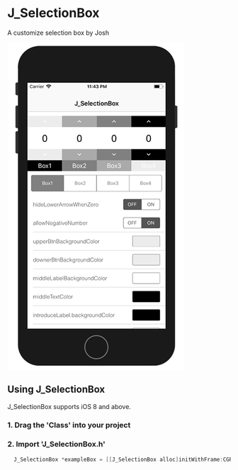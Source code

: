 # J_SelectionBox
A customize selection box by Josh

![image](https://github.com/iverson1234tw/J_SelectionBox/blob/master/J_Box.png?raw=true)

## Using J_SelectionBox
J_SelectionBox supports iOS 8 and above.

### 1. Drag the 'Class' into your project
### 2. Import 'J_SelectionBox.h'

```objective-c
  J_SelectionBox *exampleBox = [[J_SelectionBox alloc]initWithFrame:CGRectMake(0, 0, SCREEN_WIDTH, 120)];
```
